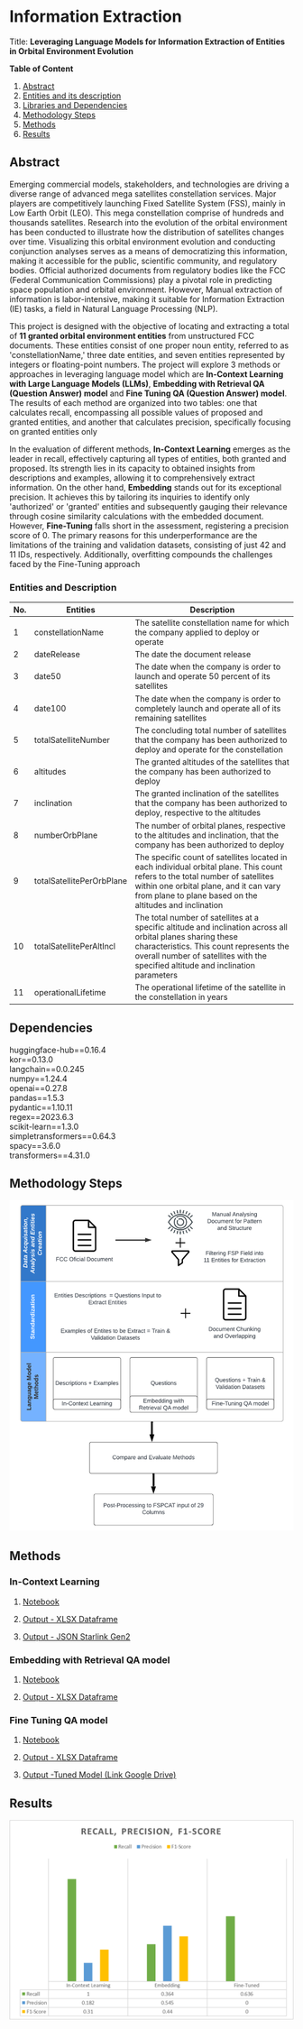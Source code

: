 # Information Extraction

 Title: **Leveraging Language Models for Information Extraction of Entities in Orbital Environment Evolution**
 
 **Table of Content**
 1. [Abstract](https://github.com/AlinZohari/InformationExtraction?tab=readme-ov-file#abstract)
 2. [Entities and its description](https://github.com/AlinZohari/InformationExtraction?tab=readme-ov-file#entities-and-description)
 3. [Libraries and Dependencies](https://github.com/AlinZohari/InformationExtraction?tab=readme-ov-file#dependencies)
 4. [Methodology Steps](https://github.com/AlinZohari/InformationExtraction?tab=readme-ov-file#methodology-steps)
 5. [Methods](https://github.com/AlinZohari/InformationExtraction?tab=readme-ov-file#methods)
 6. [Results](https://github.com/AlinZohari/InformationExtraction?tab=readme-ov-file#results)
    
## Abstract
Emerging commercial models, stakeholders, and technologies are driving a diverse range of advanced mega satellites constellation services. Major players are competitively launching Fixed Satellite System (FSS), mainly in Low Earth Orbit (LEO). This mega constellation comprise of hundreds and thousands satellites.
Research into the evolution of the orbital environment has been conducted to illustrate how the distribution of satellites changes over time. Visualizing this orbital environment evolution and conducting conjunction analyses serves as a means of democratizing this information, making it accessible for the public, scientific community, and regulatory bodies. 
Official authorized documents from regulatory bodies like the FCC (Federal Communication Commissions) play a pivotal role in predicting space population and orbital environment. However, Manual extraction of information is labor-intensive, making it suitable for Information Extraction (IE) tasks, a field in Natural Language Processing (NLP).

This project is designed with the objective of locating and extracting a total of **11 granted orbital environment entities** from unstructured FCC documents. These entities consist of one proper noun entity, referred to as 'constellationName,' three date entities, and seven entities represented by integers or floating-point numbers.
The project will explore 3 methods or approaches in leveraging language model which are **In-Context Learning with Large Language Models (LLMs)**, **Embedding with Retrieval QA (Question Answer) model** and **Fine Tuning QA (Question Answer) model**. The results of each method are organized into two tables: one that calculates recall, encompassing all possible values of proposed and granted entities, and another that calculates precision, specifically focusing on granted entities only

In the evaluation of different methods, **In-Context Learning** emerges as the leader in recall, effectively capturing all types of entities, both granted and proposed. Its strength lies in its capacity to obtained insights from descriptions and examples, allowing it to comprehensively extract information. On the other hand, **Embedding** stands out for its exceptional precision. It achieves this by tailoring its inquiries to identify only 'authorized' or 'granted' entities and subsequently gauging their relevance through cosine similarity calculations with the embedded document. However, **Fine-Tuning** falls short in the assessment, registering a precision score of 0. The primary reasons for this underperformance are the limitations of the training and validation datasets, consisting of just 42 and 11 IDs, respectively. Additionally, overfitting compounds the challenges faced by the Fine-Tuning approach

### Entities and Description
| No. | Entities | Description |
| --------------- | --------------- | --------------- |
| 1    | constellationName    | The satellite constellation name for which the company applied to deploy or operate    |
| 2   | dateRelease    | The date the document release     |
| 3   | date50    | The date when the company is order to launch and operate 50 percent of its satellites     |
| 4   | date100   | The date when the company is order to completely launch and operate all of its remaining satellites     |
| 5    | totalSatelliteNumber     | The concluding total number of satellites that the company has been authorized to deploy and operate for the constellation     |
| 6    | altitudes    | The granted altitudes of the satellites that the company has been authorized to deploy    |
| 7    | inclination     | The granted inclination of the satellites that the company has been authorized to deploy, respective to the altitudes     |
| 8    | numberOrbPlane     | The number of orbital planes, respective to the altitudes and inclination, that the company has been authorized to deploy     |
| 9    | totalSatellitePerOrbPlane     | The specific count of satellites located in each individual orbital plane. This count refers to the total number of satellites within one orbital plane, and it can vary from plane to plane based on the altitudes and inclination    |
| 10   | totalSatellitePerAltIncl   | The total number of satellites at a specific altitude and inclination across all orbital planes sharing these characteristics. This count represents the overall number of satellites with the specified altitude and inclination parameters   |
| 11   | operationalLifetime   | The operational lifetime of the satellite in the constellation in years    |


## Dependencies
huggingface-hub==0.16.4 <br>
kor==0.13.0<br>
langchain==0.0.245<br>
numpy==1.24.4<br>
openai==0.27.8<br>
pandas==1.5.3<br>
pydantic==1.10.11<br>
regex==2023.6.3<br>
scikit-learn==1.3.0<br>
simpletransformers==0.64.3<br>
spacy==3.6.0<br>
transformers==4.31.0


## Methodology Steps
![Alt text](data/image/image.png)

## Methods
### In-Context Learning
1. [Notebook](https://github.com/AlinZohari/InformationExtraction/blob/main/001_InContext_Learning.ipynb)

2. [Output - XLSX Dataframe](https://github.com/AlinZohari/InformationExtraction/blob/main/001_InContext_Learning.ipynb)

3. [Output - JSON Starlink Gen2](https://github.com/AlinZohari/InformationExtraction/blob/main/output/Gen2_Starlink_gpt-3.5-turbo_data.json)

### Embedding with Retrieval QA model
1. [Notebook](https://github.com/AlinZohari/InformationExtraction/blob/main/002_Embedding.ipynb)

2. [Output - XLSX Dataframe](https://github.com/AlinZohari/InformationExtraction/blob/main/output/embedding_gen2_results.xlsx)


### Fine Tuning QA model
1. [Notebook](https://github.com/AlinZohari/InformationExtraction/blob/main/003_SQuAD_TuneQAmodel.ipynb)

2. [Output - XLSX Dataframe](https://github.com/AlinZohari/InformationExtraction/blob/main/output/tuned_gen2.xlsx)

3. [Output -Tuned Model (Link Google Drive)](https://drive.google.com/drive/folders/16RcXBTkrHYmvM0Xu4-X0b8mMT-LyJHN8?usp=sharing)

## Results
![Alt text](data/image/image-1.png)
